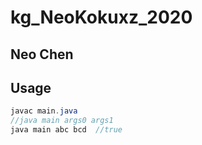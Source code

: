 # kg_NeoKokuxz_2020

## Neo Chen

## Usage
```java
javac main.java
//java main args0 args1
java main abc bcd  //true
```
